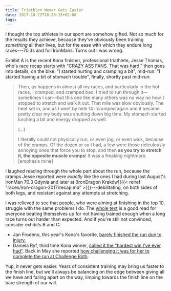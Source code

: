 ```yaml
---
title: Triathlon Never Gets Easier
date: 2017-10-22T18:20:15+02:00
tags:
---
```


I thought the top athletes in our sport are somehow gifted. Not so much for the results they achieve, because they've obviously been training _something_ all their lives, but for the ease with which they endure long races---70.3s and full IronMans. Turns out I was wrong.

<!--more-->

Exhibit A is the recent Kona finisher, professional triathlete, Jesse Thomas, who's [race recap starts with "CRAZY ASS FANS. That was hard."][jesse-thomas-kona-recap] then goes into details, on the bike: "I started hurting and cramping a bit", mid-run: "I started having a bit of stomach trouble", finally, shortly past mid-run:

> Then, as happens in almost all my races, and particularly in the hot races, I cramped, and cramped bad. I tried to run through it—sometimes I can—but this one like many others was no way no how. I stopped to stretch and walk it out. That mile was slow obviously. The heat set in, and as I went by mile 14 I cramped again and it became pretty clear my body was shutting down big time. My stomach started lurching a bit and energy dropped as well.
>
> (...)
>
> I literally could not physically run, or even jog, or even walk, because of the cramps. Of the dozen or so I had, a few were those ridiculously annoying ones that force you to stop, and then __as you try to stretch it, the opposite muscle cramps__! It was a freaking nightmare. [emphasis mine]

I laughed reading through the whole part about the run, because the cramps Jesse reported were _exactly_ like the ones I had during last August's IronMan 70.3 Gdynia and later at [IronDragon Kraków]({{< relref "races/iron-dragon-2017/recap.md" >}})---debilitating, on both sides of both legs, and resistant against any attempts at stretching.

I was relieved to see that people, who were aiming at finishing in the top 10, struggle with the same problems I do. The [whole text][jesse-thomas-kona-recap] is a good read for everyone beating themselves up for not having trained enough when a long race turns out harder than expected. And if you're still not convinced, consider exhibits B and C:

* Jan Frodeno, this year's Kona's favorite, [barely finished the run due to injury][triathelte-kona-recap],
* Daniela Ryf, third time Kona winner, [called it the "hardest win I've ever had"][triathlete-kona-daniela-ryf]. Back in May she reported [how challenging it was for her to complete the run at Challenge Roth][ryf-challenge-roth].

Yup, it never gets easier. Years of consistent training may bring us faster to the finish line, but we'll always be balancing on the edge between giving all we have and falling apart on the way, limping towards the finish line on the bare strength of our will.

[jesse-thomas-kona-recap]: http://www.triathlete.com/2017/10/ironman/jesse-thomas-kona-race-report-hard_307597
[ryf-challenge-roth]: http://www.slowtwitch.com/News/Ryf_wins_Challenge_Roth_falls_short_of_Wellington_record_6437.html
[triathelte-kona-recap]: http://www.triathlete.com/2017/10/ironman/patrick-lange-breaks-course-record-earns-first-ironman-world-title_307329
[triathlete-kona-daniela-ryf]: http://www.triathlete.com/2017/10/video/daniela-ryf-kona-victory-no-3-hardest-win-ive-ever_307364
